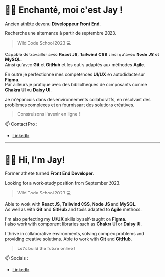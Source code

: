
# 👋🏾 Enchanté, moi c'est Jay !

Ancien athlète devenu **Développeur Front End**.

Recherche une alternance à partir de septembre 2023.

> Wild Code School 2023 💻 

Capable de travailler avec **React JS**, **Tailwind CSS** ainsi qu'avec **Node JS** et **MySQL**.   
Ainsi qu'avec **Git** et **GitHub** et les outils adaptés aux méthodes **Agile**.

En outre je perfectionne mes compétences **UI/UX** en autodidacte sur **Figma**.   
Par ailleurs je pratique avec des bibliothèques de composants comme **Chakra UI** ou **Daisy UI**.

Je m'épanouis dans des environnements collaboratifs, en résolvant des problèmes complexes et en fournissant des solutions créatives.

> Construisons l'avenir en ligne ! 

📫 Contact Pro :

- [LinkedIn](https://www.linkedin.com/in/jayson-delion/)

----------------------------------------------------

# 👋🏾 Hi, I'm Jay!

Former athlete turned **Front End Developer**.

Looking for a work-study position from September 2023.

> Wild Code School 2023 💻

Able to work with **React JS**, **Tailwind CSS**, **Node JS** and **MySQL**.      
As well as with **Git** and **GitHub** and tools adapted to **Agile** methods.

I'm also perfecting my **UI/UX** skills by self-taught on **Figma**.     
I also work with component libraries such as **Chakra UI** or **Daisy UI**.

I thrive in collaborative environments, solving complex problems and providing creative solutions.
Able to work with **Git** and **GitHub**.

> Let's build the future online !

📫 Socials :

- [LinkedIn](https://www.linkedin.com/in/jayson-delion/)
